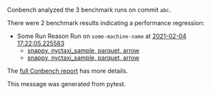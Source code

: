 Conbench analyzed the 3 benchmark runs on commit `abc`.

There were 2 benchmark results indicating a performance regression:

- Some Run Reason Run on `some-machine-name` at [2021-02-04 17:22:05.225583](http://localhost/compare/runs/some_baseline...some_contender/)
  - [snappy, nyctaxi_sample, parquet, arrow](http://localhost/compare/benchmarks/some-benchmark-uuid-1...some-benchmark-uuid-3)
  - [snappy, nyctaxi_sample, parquet, arrow](http://localhost/compare/benchmarks/some-benchmark-uuid-1...some-benchmark-uuid-3)

The [full Conbench report](https://github.com/github/hello-world/runs/4) has more details.

This message was generated from pytest.
